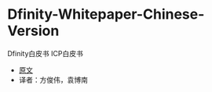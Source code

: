 # Dfinity-Whitepaper-Chinese-Version

Dfinity白皮书
ICP白皮书

- [原文](https://dfinity.org/whitepaper.pdf)
- 译者：方俊伟，袁博南



